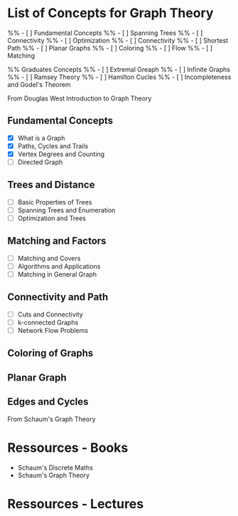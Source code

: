 # List of Concepts for Graph Theory

%% - [ ] Fundamental Concepts
%% - [ ] Spanning Trees
%% - [ ] Connectivity
%% - [ ] Optimization
%% - [ ] Connectivity
%% - [ ] Shortest Path
%% - [ ] Planar Graphs
%% - [ ] Coloring
%% - [ ] Flow
%% - [ ] Matching

%% Graduates Concepts
%% - [ ] Extremal Greaph
%% - [ ] Infinite Graphs
%% - [ ] Ramsey Theory
%% - [ ] Hamilton Cucles
%% - [ ] Incompleteness and Godel's Theorem

From Douglas West Introduction to Graph Theory

## Fundamental Concepts

- [X] What is a Graph
- [X] Paths, Cycles and Trails
- [X] Vertex Degrees and Counting
- [ ] Directed Graph

## Trees and Distance

- [ ] Basic Properties of Trees
- [ ] Spanning Trees and Enumeration
- [ ] Optimization and Trees

## Matching and Factors

- [ ] Matching and Covers
- [ ] Algorithms and Applications
- [ ] Matching in General Graph

## Connectivity and Path

- [ ] Cuts and Connectivity
- [ ] k-connected Graphs
- [ ] Network Flow Problems

## Coloring of Graphs

## Planar Graph
## Edges and Cycles


From Schaum's Graph Theory



# Ressources - Books

- Schaum's Discrete Maths
- Schaum's Graph Theory

# Ressources - Lectures



